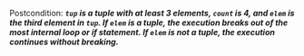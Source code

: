 Postcondition: ***`tup` is a tuple with at least 3 elements, `count` is 4, and `elem` is the third element in `tup`. If `elem` is a tuple, the execution breaks out of the most internal loop or if statement. If `elem` is not a tuple, the execution continues without breaking.***